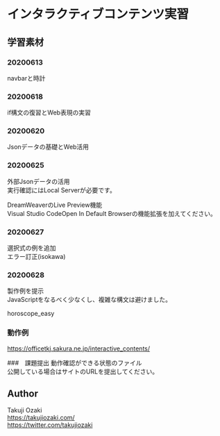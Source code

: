# インタラクティブコンテンツ実習
## 学習素材

### 20200613
navbarと時計

### 20200618
if構文の復習とWeb表現の実習

### 20200620
Jsonデータの基礎とWeb活用

### 20200625
外部Jsonデータの活用  
実行確認にはLocal Serverが必要です。

DreamWeaverのLive Preview機能  
Visual Studio CodeOpen In Default Browserの機能拡張を加えてください。

### 20200627
選択式の例を追加  
エラー訂正(isokawa)

### 20200628
製作例を提示  
JavaScriptをなるべく少なくし、複雑な構文は避けました。

horoscope_easy

### 動作例
https://officetkj.sakura.ne.jp/interactive_contents/

###　課題提出
動作確認ができる状態のファイル  
公開している場合はサイトのURLを提出してください。

## Author
Takuji Ozaki  
https://takujiozaki.com/  
https://twitter.com/takujiozaki
